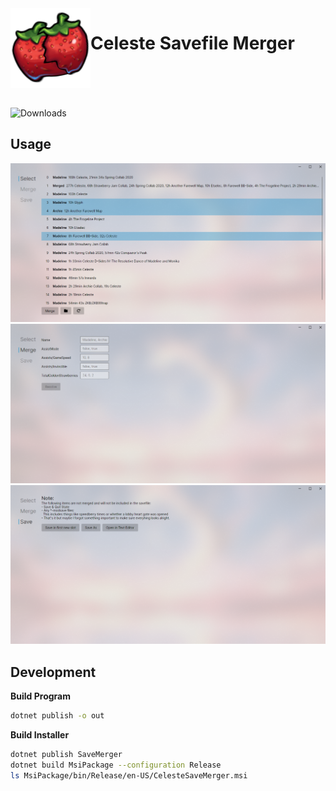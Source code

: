 ﻿<img src="./docs/icon.png" align="left" height="128px" alt="two strawberries, getting merged together">

# Celeste Savefile Merger

<br clear="left" />
<br />

![Downloads](https://img.shields.io/badge/Downloads-blue?link=https%3A%2F%2Fgithub.com%2Fjakobhellermann%2FCelesteSavefileMerger%2Freleases)


## Usage

![select screen](./docs/select.png)
![merge screen](./docs/merge.png)
![save screen](./docs/save.png)

## Development

**Build Program**

```sh
dotnet publish -o out
```

**Build Installer**

```sh
dotnet publish SaveMerger
dotnet build MsiPackage --configuration Release
ls MsiPackage/bin/Release/en-US/CelesteSaveMerger.msi
```
